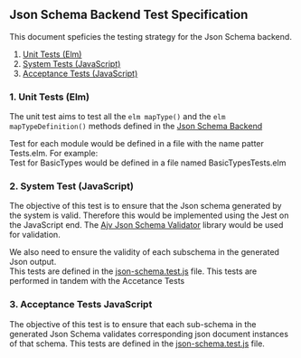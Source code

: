 ## Json Schema Backend Test Specification
This document speficies the testing strategy for the Json Schema backend.

1. [Unit Tests (Elm)](#unitTests)
2. [System Tests (JavaScript)](#systemTests)
4. [Acceptance Tests (JavaScript)](#3-acceptance-tests-javascript)

### 1. Unit Tests (Elm) 

The unit test aims to test all the ```elm mapType()``` and the ```elm mapTypeDefinition()``` methods defined in the [Json Schema Backend]('../../../src/JsonSchema/Backeng.elm')

Test for each module would be defined in a file with the name patter <ModuleName>Tests.elm.
For example:<br>
Test for BasicTypes would be  defined in a file named BasicTypesTests.elm

### 2. System Test (JavaScript)

The objective of this test is to ensure that the Json schema generated
by the system is valid.
Therefore this would be implemented using the Jest on the JavaScript end.
The [Ajv Json Schema Validator](https://www.npmjs.com/package/ajv?activeTab=readme) library would be used for validation.

We also need to ensure the validity of each subschema
in the generated Json output.<br>
This tests are defined in the [json-schema.test.js](../../../tests-integration/json-schema/test/json-schema.test.js) file.
This tests are performed in tandem with the Accetance Tests

### 3. Acceptance Tests  JavaScript
The objective of this test is to ensure that each sub-schema in the generated Json Schema
validates corresponding json document instances of that schema.
This tests are defined in the [json-schema.test.js](../../../tests-integration/json-schema/test/json-schema.test.js) file.
